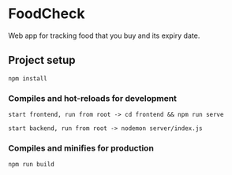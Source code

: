 # FoodCheck
Web app for tracking food that you buy and its expiry date.

## Project setup
```
npm install
```

### Compiles and hot-reloads for development
```
start frontend, run from root -> cd frontend && npm run serve 

start backend, run from root -> nodemon server/index.js 
```

### Compiles and minifies for production
```
npm run build
